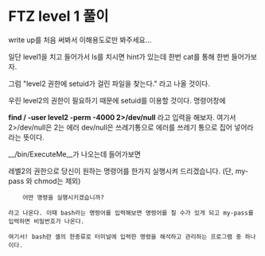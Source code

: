 # FTZ level 1 풀이

write up를 처음 써봐서 이해용도로만 봐주세요...



일단 level1을 치고 들어가서 ls를 치시면 hint가 있는데 한번 cat를 통해 한번 들어가보자.

그럼 "level2 권한에 setuid가 걸린 파일을 찾는다." 라고 나올 것이다.

우린 level2의 권한이 필요하기 때문에 setuid를 이용할 것이다. 명령어창에 

__find / -user level2 -perm -4000 2>/dev/null__ 라고 입력을 해보자. 여기서 2>/dev/null은 2는 에러 dev/null은 쓰레기통으로 에러를 쓰레기 통으로 집어 넣어라 라는 뜻이다.

__/bin/ExecuteMe__가 나오는데 들어가보면

레벨2의 권한으로 당신이 원하는 명령어를
		한가지 실행시켜 드리겠습니다.
		(단, my-pass 와 chmod는 제외)

		어떤 명령을 실행시키겠습니까?
		
	라고 나온다. 이때 bash라는 명령어를 입력해보면 명령어를 칠 수가 있게 되고 my-pass를 입력하면 비밀번호가 나온다.
	
	여기서! bash란 셸의 한종류로 터미널에 입력한 명령을 해석하고 관리하는 프로그램 중 하나이다.



